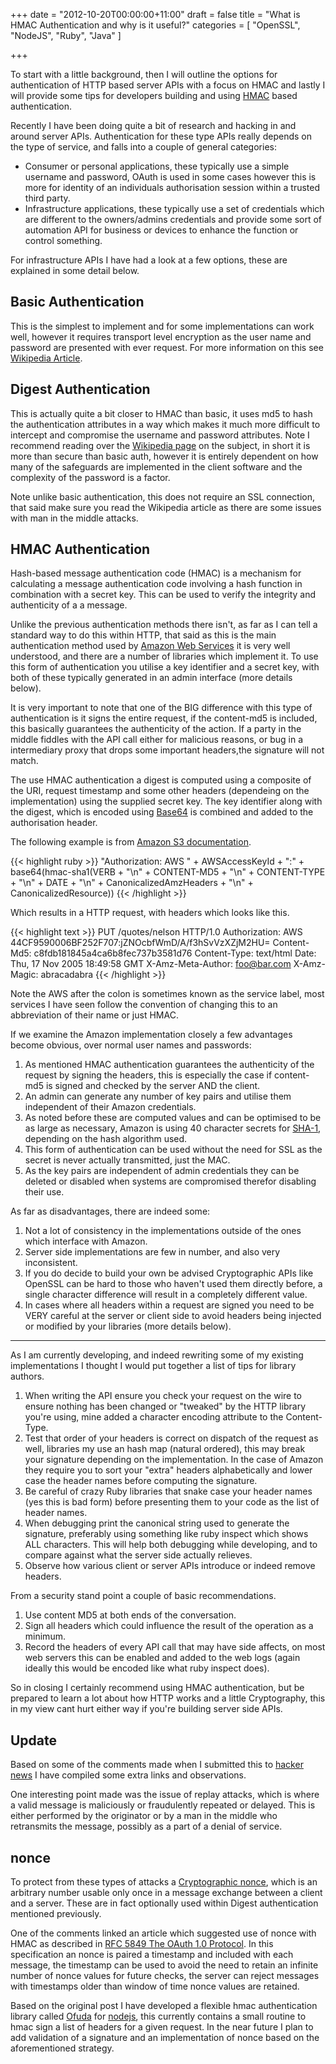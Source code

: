 +++
date = "2012-10-20T00:00:00+11:00"
draft = false
title = "What is HMAC Authentication and why is it useful?"
categories = [ "OpenSSL", "NodeJS", "Ruby", "Java" ]

+++

To start with a little background, then I will outline the options for authentication of HTTP based server APIs with a focus on
HMAC and lastly I will provide some tips for developers building and using [HMAC](http://en.wikipedia.org/wiki/HMAC) based
authentication.


Recently I have been doing quite a bit of research and hacking in and around server APIs. Authentication for
these type APIs really depends on the type of service, and falls into a couple of general categories:

* Consumer or personal applications, these typically use a simple username and password, OAuth is used in some cases however this
is more for identity of an individuals authorisation session within a trusted third party.
* Infrastructure applications, these typically use a set of credentials which are different to the owners/admins credentials
 and provide some sort of automation API for business or devices to enhance the function or control something.

For infrastructure APIs I have had a look at a few options, these are explained in some detail below.

Basic Authentication
-------------

This is the simplest to implement and for some implementations can work well, however it requires transport level
encryption as the user name and password are presented with ever request. For more information on this see
[Wikipedia Article](http://en.wikipedia.org/wiki/Basic_access_authentication).

Digest Authentication
-------------

This is actually quite a bit closer to HMAC than basic, it uses md5 to hash the authentication attributes in a way which
makes it much more difficult to intercept and compromise the username and password attributes. Note I recommend reading over
the [Wikipedia page](http://en.wikipedia.org/wiki/Digest_access_authentication) on the subject, in short it is more than
secure than basic auth, however it is entirely dependent on how many of the safeguards are implemented in the client
software and the complexity of the password is a factor.

Note unlike basic authentication, this does not require an SSL connection, that said make sure you read the Wikipedia article
as there are some issues with man in the middle attacks.

HMAC Authentication
-------------

Hash-based message authentication code (HMAC) is a mechanism for calculating a message authentication code involving a hash function
in combination with a secret key. This can be used to verify the integrity and authenticity of a a message.

Unlike the previous authentication methods there isn't, as far as I can tell a standard way to do this within HTTP, that said as this
is the main authentication method used by [Amazon Web Services](http://aws.amazon.com) it is very well understood, and there are a number of
libraries which implement it. To use this form of authentication you utilise a key identifier and a secret key, with both
of these typically generated in an admin interface (more details below).

It is very important to note that one of the BIG difference with this type of authentication is it signs the entire request,
if the content-md5 is included, this basically guarantees the authenticity of the action. If a party in the middle fiddles
with the API call either for malicious reasons, or bug in a intermediary proxy that drops some important headers,the
signature will not match.

The use HMAC authentication a digest is computed using a composite of the URI, request timestamp and some other headers (dependeing
on the implementation) using the supplied secret key. The key identifier along with the digest, which is encoded using [Base64](http://en.wikipedia.org/wiki/Base64)
is combined and added to the authorisation header.

The following example is from [Amazon S3 documentation](http://s3.amazonaws.com/doc/s3-developer-guide/RESTAuthentication.html).

{{< highlight ruby >}}
"Authorization: AWS " + AWSAccessKeyId + ":"  + base64(hmac-sha1(VERB + "\n"
                   + CONTENT-MD5 + "\n"
                   + CONTENT-TYPE + "\n"
                   + DATE + "\n"
                   + CanonicalizedAmzHeaders + "\n"
                   + CanonicalizedResource))
{{< /highlight >}}

Which results in a HTTP request, with headers which looks like this.

{{< highlight text >}}
PUT /quotes/nelson HTTP/1.0
Authorization: AWS 44CF9590006BF252F707:jZNOcbfWmD/A/f3hSvVzXZjM2HU=
Content-Md5: c8fdb181845a4ca6b8fec737b3581d76
Content-Type: text/html
Date: Thu, 17 Nov 2005 18:49:58 GMT
X-Amz-Meta-Author: foo@bar.com
X-Amz-Magic: abracadabra
{{< /highlight >}}

Note the AWS after the colon is sometimes known as the service label, most services I have seen follow the convention of changing this to
an abbreviation of their name or just HMAC.

If we examine the Amazon implementation closely a few advantages become obvious, over normal user names and passwords:

1. As mentioned HMAC authentication guarantees the authenticity of the request by signing the headers, this is especially
the case if content-md5 is signed and checked by the server AND the client.
2. An admin can generate any number of key pairs and utilise them independent of their Amazon credentials.
3. As noted before these are computed values and can be optimised to be as large as necessary, Amazon is using 40 character secrets for [SHA-1](http://en.wikipedia.org/wiki/SHA-1),
depending on the hash algorithm used.
4. This form of authentication can be used without the need for SSL as the secret is never actually transmitted, just the MAC.
5. As the key pairs are independent of admin credentials they can be deleted or disabled when systems are compromised therefor
disabling their use.

As far as disadvantages, there are indeed some:

1. Not a lot of consistency in the implementations outside of the ones which interface with Amazon.
2. Server side implementations are few in number, and also very inconsistent.
3. If you do decide to build your own be advised Cryptographic APIs like OpenSSL can be hard to those who haven't used them directly before, a single character difference will result in a completely different value.
4. In cases where all headers within a request are signed you need to be VERY careful at the server or client
side to avoid headers being injected or modified by your libraries (more details below).

------

As I am currently developing, and indeed rewriting some of my existing implementations I thought I would put together a
list of tips for library authors.

1. When writing the API ensure you check your request on the wire to ensure nothing has been changed or "tweaked" by the HTTP
library you're using, mine added a character encoding attribute to the Content-Type.
2. Test that order of your headers is correct on dispatch of the request as well, libraries my use an hash map (natural ordered),
this may break your signature depending on the implementation. In the case of Amazon they require you to sort your "extra"
headers alphabetically and lower case the header names before computing the signature.
3. Be careful of crazy Ruby libraries that snake case your header names (yes this is bad form) before presenting them
to your code as the list of header names.
4. When debugging print the canonical string used to generate the signature, preferably using something like
ruby inspect which shows ALL characters. This will help both debugging while developing, and to compare against what the server
side actually relieves.
5. Observe how various client or server APIs introduce or indeed remove headers.

From a security stand point a couple of basic recommendations.

1. Use content MD5 at both ends of the conversation.
2. Sign all headers which could influence the result of the operation as a minimum.
3. Record the headers of every API call that may have side affects, on most web servers this can be enabled and added to
the web logs (again ideally this would be encoded like what ruby inspect does).

So in closing I certainly recommend using HMAC authentication, but be prepared to learn a lot about how HTTP works and a
little Cryptography, this in my view cant hurt either way if you're building server side APIs.

Update
-------------

Based on some of the comments made when I submitted this to [hacker news](http://news.ycombinator.com/item?id=4676676) I have
compiled some extra links and observations.

One interesting point made was the issue of replay attacks, which is where a valid message is maliciously or fraudulently repeated or delayed. This is
either performed by the originator or by a man in the middle who retransmits the message, possibly as a part of a denial of service.

nonce
-------------

To protect from these types of attacks a [Cryptographic nonce](http://en.wikipedia.org/wiki/Cryptographic_nonce), which is an arbitrary number usable only
once in a message exchange between a client and a server. These are in fact optionally used within Digest authentication mentioned previously.

One of the comments linked an article which suggested use of nonce with HMAC as described in [RFC 5849 The OAuth 1.0 Protocol](http://tools.ietf.org/html/rfc5849#page-17). In this
specification an nonce is paired a timestamp and included with each message, the timestamp can be used to avoid the need to retain an infinite number of nonce values for
future checks, the server can reject messages with timestamps older than window of time nonce values are retained.

Based on the original post I have developed a flexible hmac authentication library called [Ofuda](https://github.com/wolfeidau/ofuda) for [nodejs](http://nodejs.org), this currently contains
a small routine to hmac sign a list of headers for a given request. In the near future I plan to add validation of a signature and an implementation of nonce based on the
aforementioned strategy.








